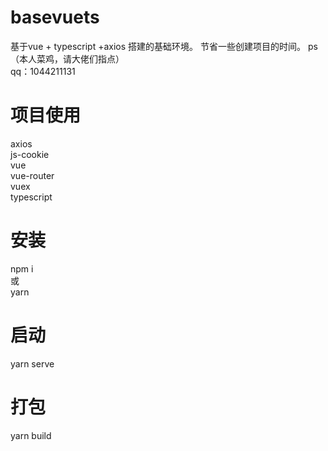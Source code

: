 # basevuets
基于vue + typescript +axios 搭建的基础环境。
节省一些创建项目的时间。
ps（本人菜鸡，请大佬们指点）  
qq：1044211131
# 项目使用
 axios   
 js-cookie  
 vue  
 vue-router  
 vuex  
 typescript  

 # 安装
  npm i   
  或  
  yarn  

# 启动
yarn serve
# 打包
yarn build